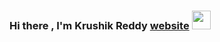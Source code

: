 ### Hi there , I'm Krushik Reddy [website] <img src="https://media.giphy.com/media/hvRJCLFzcasrR4ia7z/giphy.gif" width="30px">
[website]: http://krushikreddy.epizy.com/

<!--👋 -->

<!--
**KrushikReddyNallamilli/KrushikReddyNallamilli** is a ✨ _special_ ✨ repository because its `README.md` (this file) appears on your GitHub profile.

Here are some ideas to get you started:

- 🔭 I’m currently working on ...
- 🌱 I’m currently learning ...
- 👯 I’m looking to collaborate on ...
- 🤔 I’m looking for help with ...
- 💬 Ask me about ...
- 📫 How to reach me: ...
- 😄 Pronouns: ...
- ⚡ Fun fact: ...
-->
